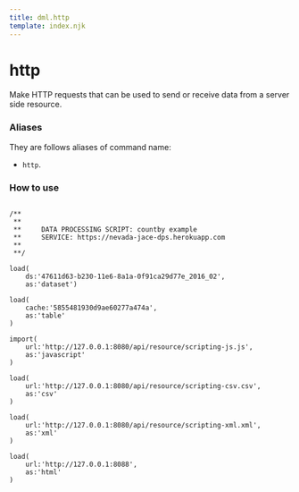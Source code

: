 ```yaml
---
title: dml.http
template: index.njk
---
```

# http
Make HTTP requests that can be used to send or receive data from a server side resource.


### Aliases
They are follows aliases of command name: 
+ ```http```.


### How to use

```dps

/**
 **
 **     DATA PROCESSING SCRIPT: countby example
 **     SERVICE: https://nevada-jace-dps.herokuapp.com
 **
 **/

load(
    ds:'47611d63-b230-11e6-8a1a-0f91ca29d77e_2016_02',
    as:'dataset')

load(
    cache:'5855481930d9ae60277a474a',
    as:'table'
)

import(
    url:'http://127.0.0.1:8080/api/resource/scripting-js.js',
    as:'javascript'
)

load(
    url:'http://127.0.0.1:8080/api/resource/scripting-csv.csv',
    as:'csv'
)

load(
    url:'http://127.0.0.1:8080/api/resource/scripting-xml.xml',
    as:'xml'
)

load(
    url:'http://127.0.0.1:8088',
    as:'html'
)

```
